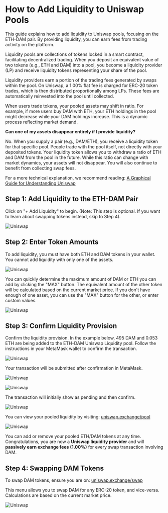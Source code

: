 # How to Add Liquidity to Uniswap Pools

This guide explains how to add liquidity to Uniswap pools, focusing on the ETH-DAM pair. By providing liquidity, you can earn fees from trading activity on the platform.

Liquidity pools are collections of tokens locked in a smart contract, facilitating decentralized trading. When you deposit an equivalent value of two tokens (e.g., ETH and DAM) into a pool, you become a liquidity provider (LP) and receive liquidity tokens representing your share of the pool.

Liquidity providers earn a portion of the trading fees generated by swaps within the pool. On Uniswap, a 1.00% flat fee is charged for ERC-20 token trades, which is then distributed proportionally among LPs. These fees are automatically reinvested into the pool until collected.

When users trade tokens, your pooled assets may shift in ratio. For example, if more users buy DAM with ETH, your ETH holdings in the pool might decrease while your DAM holdings increase. This is a dynamic process reflecting market demand.

**Can one of my assets disappear entirely if I provide liquidity?**

No. When you supply a pair (e.g., DAM/ETH), you receive a liquidity token for that specific pool. People trade with the pool itself, not directly with your deposited tokens. Your liquidity token allows you to withdraw a ratio of ETH and DAM from the pool in the future. While this ratio can change with market dynamics, your assets will not disappear. You will also continue to benefit from collecting swap fees.

For a more technical explanation, we recommend reading: [A Graphical Guide for Understanding Uniswap](https://docs.ethhub.io/guides/graphical-guide-for-understanding-uniswap/)

## Step 1: Add Liquidity to the ETH-DAM Pair
Click on "+ Add Liquidity" to begin. (Note: This step is optional. If you want to learn about swapping tokens instead, skip to Step 4).

![Uniswap](../../helpArticles/assets/images/pngs/uniswap/uniswap10.png)

## Step 2: Enter Token Amounts
To add liquidity, you must have both ETH and DAM tokens in your wallet. You cannot add liquidity with only one of the assets.

![Uniswap](../../helpArticles/assets/images/pngs/uniswap/uniswap11.png)

You can quickly determine the maximum amount of DAM or ETH you can add by clicking the "MAX" button. The equivalent amount of the other token will be calculated based on the current market price. If you don't have enough of one asset, you can use the "MAX" button for the other, or enter custom values.

![Uniswap](../../helpArticles/assets/images/pngs/uniswap/uniswap12.png)

## Step 3: Confirm Liquidity Provision
Confirm the liquidity provision. In the example below, 495 DAM and 0.053 ETH are being added to the ETH-DAM Uniswap Liquidity pool. Follow the instructions in your MetaMask wallet to confirm the transaction.

![Uniswap](../../helpArticles/assets/images/pngs/uniswap/uniswap13.png#_maxWidth=512)

Your transaction will be submitted after confirmation in MetaMask.

![Uniswap](../../helpArticles/assets/images/pngs/uniswap/uniswap14.png#_maxWidth=512)

![Uniswap](../../helpArticles/assets/images/pngs/uniswap/uniswap15.png#_maxWidth=512)

The transaction will initially show as pending and then confirm.

![Uniswap](../../helpArticles/assets/images/pngs/uniswap/uniswap16.png#_maxWidth=512)

You can view your pooled liquidity by visiting: [uniswap.exchange/pool](https://uniswap.exchange/pool)

![Uniswap](../../helpArticles/assets/images/pngs/uniswap/uniswap17.png#_maxWidth=512)

You can add or remove your pooled ETH/DAM tokens at any time. Congratulations, you are now a **Uniswap liquidity provider** and will **passively earn exchange fees (1.00%)** for every swap transaction involving DAM.

## Step 4: Swapping DAM Tokens
To swap DAM tokens, ensure you are on: [uniswap.exchange/swap](https://uniswap.exchange/swap)

This menu allows you to swap DAM for any ERC-20 token, and vice-versa. Calculations are based on the current market price.

![Uniswap](../../helpArticles/assets/images/pngs/uniswap/uniswap18.png#_maxWidth=512)